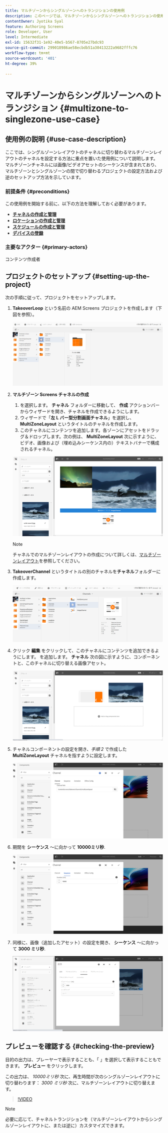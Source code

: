 ```yaml
---
title: マルチゾーンからシングルゾーンへのトランジションの使用例
description: このページでは、マルチゾーンからシングルゾーンへのトランジションの使用例について説明します。
contentOwner: Jyotika Syal
feature: Authoring Screens
role: Developer, User
level: Intermediate
exl-id: 15632f31-1e92-40e5-b567-8705e27bdc93
source-git-commit: 299018986ae58ecbdb51a30413222a9682fffc76
workflow-type: tm+mt
source-wordcount: '401'
ht-degree: 39%

---
```


# マルチゾーンからシングルゾーンへのトランジション {#multizone-to-singlezone-use-case}

## 使用例の説明 {#use-case-description}

ここでは、シングルゾーンレイアウトのチャネルに切り替わるマルチゾーンレイアウトのチャネルを設定する方法に重点を置いた使用例について説明します。 マルチゾーンチャネルには画像/ビデオアセットのシーケンスが含まれており、マルチゾーンとシングルゾーンの間で切り替わるプロジェクトの設定方法および逆のセットアップ方法を示しています。

### 前提条件 {#preconditions}

この使用例を開始する前に、以下の方法を理解しておく必要があります。

* **[チャネルの作成と管理](managing-channels.md)**
* **[ロケーションの作成と管理](managing-locations.md)**
* **[スケジュールの作成と管理](managing-schedules.md)**
* **[デバイスの登録](device-registration.md)**

### 主要なアクター {#primary-actors}

コンテンツ作成者

## プロジェクトのセットアップ {#setting-up-the-project}

次の手順に従って、プロジェクトをセットアップします。

1. **TakeoverLoop** という名前の AEM Screens プロジェクトを作成します（下図を参照）。

   ![アセット](assets/mz-to-sz1.png)


1. **マルチゾーン Screens チャネルの作成**

   1. を選択します。 **チャネル** フォルダーに移動して、 **作成** アクションバーからウィザードを開き、チャネルを作成できるようにします。
   1. ウィザードで「**左 L バー型分割画面チャネル**」を選択し、**MultiZoneLayout** というタイトルのチャネルを作成します。
   1. このチャネルにコンテンツを追加します。各ゾーンにアセットをドラッグ＆ドロップします。次の例は、 **MultiZoneLayout** 次に示すように、ビデオ、画像および（埋め込みシーケンス内の）テキストバナーで構成されるチャネル。

   ![アセット](assets/mz-to-sz2.png)

   >[!NOTE]
   >
   >チャネルでのマルチゾーンレイアウトの作成について詳しくは、[マルチゾーンレイアウト](multi-zone-layout-aem-screens.md)を参照してください。


1. **TakeoverChannel** というタイトルの別のチャネルを&#x200B;**チャネル**&#x200B;フォルダーに作成します。

   ![アセット](assets/mz-to-sz3.png)

1. クリック **編集** をクリックして、このチャネルにコンテンツを追加できるようにします。 を追加します。 **チャネル** 次の図に示すように、コンポーネントと、このチャネルに切り替える画像アセット。

   ![アセット](assets/mz-to-sz4.png)

1. チャネルコンポーネントの設定を開き、*手順 2* で作成した **MultiZoneLayout** チャネルを指すように設定します。

   ![アセット](assets/mz-to-sz5.png)

1. 期間を **シーケンス** ～に向かって **10000ミリ秒**.

   ![アセット](assets/mz-to-sz6.png)

1. 同様に、画像（追加したアセット）の設定を開き、 **シーケンス** ～に向かって **3000 ミリ秒**.

   ![アセット](assets/mz-to-sz7.png)

## プレビューを確認する {#checking-the-preview}

目的の出力は、プレーヤーで表示することも、「 」を選択して表示することもできます。 **プレビュー** をクリックします。

この出力は、 *10000ミリ秒* 次に、再生時間が次のシングルゾーンレイアウトに切り替わります： *3000 ミリ秒* 次に、マルチゾーンレイアウトに切り替えます。

>[!VIDEO](https://video.tv.adobe.com/v/30366)

>[!NOTE]
>
>必要に応じて、チャネルトランジションを（マルチゾーンレイアウトからシングルゾーンレイアウトに、または逆に）カスタマイズできます。
